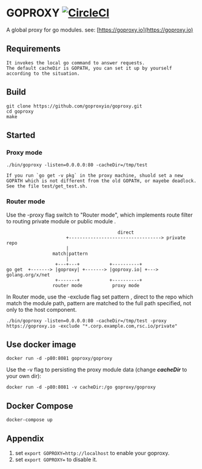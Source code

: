 
# GOPROXY [![CircleCI](https://circleci.com/gh/goproxyio/goproxy.svg?style=svg)](https://circleci.com/gh/goproxyio/goproxy)

A global proxy for go modules. see: [https://goproxy.io](https://goproxy.io)

## Requirements
    It invokes the local go command to answer requests.
    The default cacheDir is GOPATH, you can set it up by yourself according to the situation.

## Build
    git clone https://github.com/goproxyio/goproxy.git
    cd goproxy
    make

## Started


### Proxy mode    
    
    ./bin/goproxy -listen=0.0.0.0:80 -cacheDir=/tmp/test

    If you run `go get -v pkg` in the proxy machine, shuold set a new GOPATH which is not different from the old GOPATH, or mayebe deadlock.
    See the file test/get_test.sh.

### Router mode    

Use the -proxy flag switch to "Router mode", which 
implements route filter to routing private module 
or public module .

```
                                         direct
                      +----------------------------------> private repo
                      |
                 match|pattern
                      |
                  +---+---+           +----------+
go get  +-------> |goproxy| +-------> |goproxy.io| +---> golang.org/x/net
                  +-------+           +----------+
                 router mode           proxy mode
```

In Router mode, use the -exclude flag set pattern , direct to the repo which 
match the module path, pattern are matched to the full path specified, not only 
to the host component.

    ./bin/goproxy -listen=0.0.0.0:80 -cacheDir=/tmp/test -proxy https://goproxy.io -exclude "*.corp.example.com,rsc.io/private"

## Use docker image

    docker run -d -p80:8081 goproxy/goproxy

Use the -v flag to persisting the proxy module data (change ___cacheDir___ to your own dir):

    docker run -d -p80:8081 -v cacheDir:/go goproxy/goproxy

## Docker Compose

    docker-compose up

## Appendix

1. set `export GOPROXY=http://localhost` to enable your goproxy.
2. set `export GOPROXY=` to disable it.
